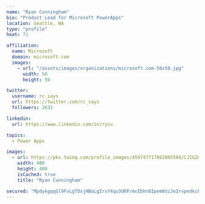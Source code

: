 ```yaml
---
name: "Ryan Cunningham"
bio: "Product Lead for Microsoft PowerApps"
location: Seattle, WA
type: "profile"
heat: 71

affiliation:
  name: Microsoft
  domain: microsoft.com
  images:
    - url: "/assets/images/organizations/microsoft.com-50x50.jpg"
      width: 50
      height: 50

twitter:
  username: rc_says
  url: https://twitter.com/rc_says
  followers: 2631

linkedin:
  url: https://www.linkedin.com/in/rycu

topics:
  - Power Apps

images:
  - url: https://pbs.twimg.com/profile_images/459747717862805504/CJIGZejd_400x400.png
    width: 400
    height: 400
    isCached: true
    title: "Ryan Cunningham"

secured: "MpdykgqqGl9FvLgTOxjHBoLgIrsY4qu3URP/mcEbhn8Ipem6UiJeIrvpedkcPfLCbARQLaLcoPw/EMoK/cIZXpF3BH+EMFAbVQVnelRPMRIlYffcFTcFaRYB+MThIk+v4GmPYd/G0+b2FfhS6YAtEhsfqJTIwoL5bx2ZIS6L4yxOBgJYyxqGIr3YuPIAknhvmK/PskSBk02UmfjTB51OGIvfMkEkQtY074l8+VOt6Jxo0NB+r0+9OF6T7f2fXJT3biqJ7Bs2AqWKwj6G5FVLC4dCejd9N6Lrgn9Sa6M9cvHpisxul9mLsBgXTC8BJ4cLrGxp+lJHfAAf46skd9MCU4ncgAR/RI24kEPLGgpwfDoRN5XY6BH8FfAR1JLKPuOH8Tym2xfzawbqcEqweuvNaL8K6CW/Huk2fFYyIy2H9ZU=;k9qpDF/KCRgtxe8nJAQP8Q=="
---
```


